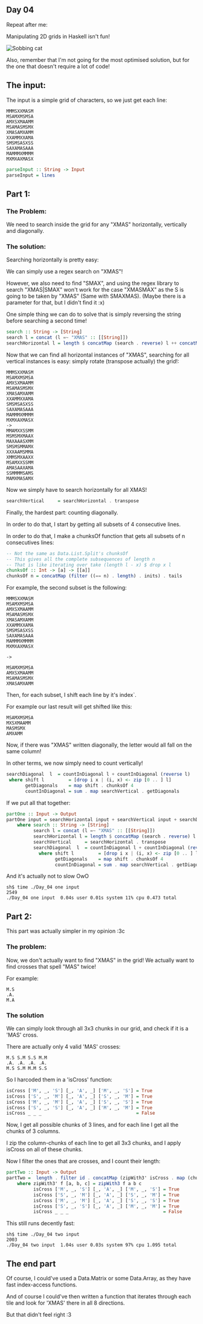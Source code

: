 ## Day 04

Repeat after me:

Manipulating 2D grids in Haskell isn't fun!

![Sobbing cat](https://gifdb.com/images/high/freaked-out-sad-cat-sobbing-x81xcmvrn4yyk9j9.gif)

Also, remember that I'm not going for the most optimised solution,
but for the one that doesn't require a lot of code!

## The input:

The input is a simple grid of characters, so we just get each line:

```
MMMSXXMASM
MSAMXMSMSA
AMXSXMAAMM
MSAMASMSMX
XMASAMXAMM
XXAMMXXAMA
SMSMSASXSS
SAXAMASAAA
MAMMMXMMMM
MXMXAXMASX
```

```hs
parseInput :: String -> Input
parseInput = lines
```

## Part 1:

### The Problem:

We need to search inside the grid for any "XMAS" horizontally, vertically and diagonally.

### The solution:

Searching horizontally is pretty easy:

We can simply use a regex search on "XMAS"!

However, we also need to find "SMAX", and using the regex library to search "XMAS|SMAX" won't
work for the case "XMASMAX" as the S is going to be taken by "XMAS" (Same with SMAXMAS). (Maybe there is a 
parameter for that, but I didn't find it :x)

One simple thing we can do to solve that is simply reversing the string before searching a second time!

```hs
search :: String -> [String]
search l = concat (l =~ "XMAS" :: [[String]])
searchHorizontal l = length $ concatMap (search . reverse) l ++ concatMap search l
```

Now that we can find all horizontal instances of "XMAS", searching for all vertical
instances is easy: simply rotate (transpose actually) the grid!:

```
MMMSXXMASM
MSAMXMSMSA
AMXSXMAAMM
MSAMASMSMX
XMASAMXAMM
XXAMMXXAMA
SMSMSASXSS
SAXAMASAAA
MAMMMXMMMM
MXMXAXMASX
->
MMAMXXSSMM
MSMSMXMAAX
MAXAAASXMM
SMSMSMMAMX
XXXAAMSMMA
XMMSMXAAXX
MSAMXXSSMM
AMASAAXAMA
SSMMMMSAMS
MAMXMASAMX
```

Now we simply have to search horizontally for all XMAS!

```hs
searchVertical     = searchHorizontal . transpose
```

Finally, the hardest part: counting diagonally.

In order to do that, I start by getting all subsets of 4 consecutive lines.

In order to do that, I make a chunksOf function that gets all subsets of n consecutives lines:
```hs
-- Not the same as Data.List.Split's chunksOf
-- This gives all the complete subsequences of length n
-- That is like iterating over take (length l - x) $ drop x l
chunksOf :: Int -> [a] -> [[a]]
chunksOf n = concatMap (filter ((== n) . length) . inits) . tails
```

For example, the second subset is the following:
```
MMMSXXMASM
MSAMXMSMSA
AMXSXMAAMM
MSAMASMSMX
XMASAMXAMM
XXAMMXXAMA
SMSMSASXSS
SAXAMASAAA
MAMMMXMMMM
MXMXAXMASX

->

MSAMXMSMSA
AMXSXMAAMM
MSAMASMSMX
XMASAMXAMM
```

Then, for each subset, I shift each line by it's index`.

For example our last result will get shifted like this:
```
MSAMXMSMSA
MXSXMAAMM
MASMSMX
AMXAMM
```

Now, if there was "XMAS" written diagonally, the letter would all fall on the same column!

In other terms, we now simply need to count vertically!

```hs
searchDiagonal  l  = countInDiagonal l + countInDiagonal (reverse l)
 where shift l         = [drop i x | (i, x) <- zip [0 .. ] l]
       getDiagonals    = map shift . chunksOf 4
       countInDiagonal = sum . map searchVertical . getDiagonals
```

If we put all that together:

```hs
partOne :: Input -> Output
partOne input = searchHorizontal input + searchVertical input + searchDiagonal input
    where search :: String -> [String]
          search l = concat (l =~ "XMAS" :: [[String]])
          searchHorizontal l = length $ concatMap (search . reverse) l ++ concatMap search l
          searchVertical     = searchHorizontal . transpose
          searchDiagonal  l  = countInDiagonal l + countInDiagonal (reverse l)
            where shift l         = [drop i x | (i, x) <- zip [0 .. ] l]
                  getDiagonals    = map shift . chunksOf 4
                  countInDiagonal = sum . map searchVertical . getDiagonals
```

And it's actually not to slow OwO
```
sh$ time ./Day_04 one input
2549
./Day_04 one input  0.04s user 0.01s system 11% cpu 0.473 total
```

## Part 2:

This part was actually simpler in my opinion :3c

### The problem:

Now, we don't actually want to find "XMAS" in the grid! We actually want
to find crosses that spell "MAS" twice!

For example:
```
M.S
.A.
M.A
```

### The solution

We can simply look through all 3x3 chunks in our grid, and check if it is
a 'MAS' cross.

There are actually only 4 valid 'MAS' crosses:
```
M.S S.M S.S M.M
.A. .A. .A. .A.
M.S S.M M.M S.S
```

So I harcoded them in a 'isCross' function:
```hs
isCross ['M', _, 'S'] [_, 'A', _] ['M', _, 'S'] = True
isCross ['S', _, 'M'] [_, 'A', _] ['S', _, 'M'] = True
isCross ['M', _, 'M'] [_, 'A', _] ['S', _, 'S'] = True
isCross ['S', _, 'S'] [_, 'A', _] ['M', _, 'M'] = True
isCross _ _ _                                   = False
```

Now, I get all possible chunks of 3 lines, and for each line I get all
the chunks of 3 columns.

I zip the column-chunks of each line to get all 3x3 chunks, and I apply isCross
on all of these chunks.

Now I filter the ones that are crosses, and I count their length:

```hs
partTwo :: Input -> Output
partTwo =  length . filter id . concatMap (zipWith3' isCross . map (chunksOf 3)) . chunksOf 3
    where zipWith3' f [a, b, c] = zipWith3 f a b c
          isCross ['M', _, 'S'] [_, 'A', _] ['M', _, 'S'] = True
          isCross ['S', _, 'M'] [_, 'A', _] ['S', _, 'M'] = True
          isCross ['M', _, 'M'] [_, 'A', _] ['S', _, 'S'] = True
          isCross ['S', _, 'S'] [_, 'A', _] ['M', _, 'M'] = True
          isCross _ _ _                                   = False
```

This still runs decently fast:
```
sh$ time ./Day_04 two input
2003
./Day_04 two input  1.04s user 0.03s system 97% cpu 1.095 total
```

## The end part

Of course, I could've used a Data.Matrix or some Data.Array, as they have fast
index-access functions.

And of course I could've then written a function that iterates through each tile
and look for 'XMAS' there in all 8 directions.

But that didn't feel right :3
